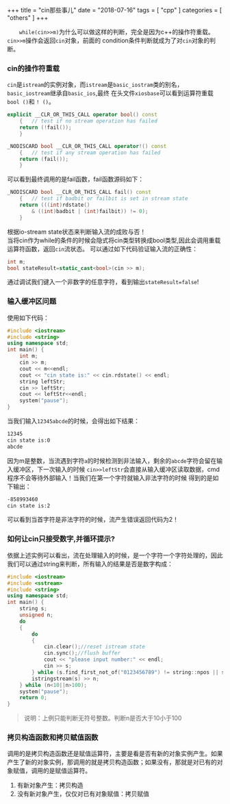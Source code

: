 +++
title = "cin那些事儿"
date = "2018-07-16"
tags = [ "cpp" ]
categories = [ "others" ]
+++

　　`while(cin>>m)`为什么可以做这样的判断，完全是因为c++的操作符重载。`cin>>m`操作会返回`cin`对象，前面的
condition条件判断就成为了对`cin`对象的判断。  
<!--more-->
### cin的操作符重载

`cin`是`istream`的实例对象，而`istream`是`basic_iostram`类的别名，`basic_iostream`继承自`basic_ios`,最终
在头文件`xiosbase`可以看到运算符重载`bool ()`和 `! ()`。

```cpp
explicit __CLR_OR_THIS_CALL operator bool() const
	{	// test if no stream operation has failed
	return (!fail());
	}

_NODISCARD bool __CLR_OR_THIS_CALL operator!() const
	{	// test if any stream operation has failed
	return (fail());
	}
```
可以看到最终调用的是fail函数，fail函数源码如下：

```cpp
_NODISCARD bool __CLR_OR_THIS_CALL fail() const
	{	// test if badbit or failbit is set in stream state
	return (((int)rdstate()
		& ((int)badbit | (int)failbit)) != 0);
	}
```
根据io-stream state状态来判断输入流的成败与否！  
当将cin作为while的条件的时候会隐式将cin类型转换成bool类型,因此会调用重载运算符函数，返回`cin`流状态。
可以通过如下代码验证输入流的正确性：
```cpp
int m;
bool stateResult=static_cast<bool>(cin >> m);
```
通过调试我们键入一个非数字的任意字符，看到输出`stateResult=false`!

### 输入缓冲区问题

使用如下代码：
```cpp
#include <iostream>
#include <string>
using namespace std;
int main() {
	int m;
	cin >> m;
	cout << m<<endl;
	cout << "cin state is:" << cin.rdstate() << endl;
	string leftStr;
	cin >> leftStr;
	cout << leftStr<<endl;
	system("pause");
}
```
当我们输入`12345abcde`的时候，会得出如下结果：  

```cmd
12345
cin state is:0
abcde
```
因为m是整数，当流遇到字符`a`的时候检测到非法输入，剩余的`abcde`字符会留在输入缓冲区，下一次输入的时候
`cin>>leftStr`会直接从输入缓冲区读取数据，cmd程序不会等待外部输入！当我们在第一个字符就输入非法字符的时候
得到的是如下输出：

```cmd
-858993460
cin state is:2
```
可以看到当首字符是非法字符的时候，流产生错误返回代码为2！

### 如何让cin只接受数字,并循环提示?

依据上述实例可以看出，流在处理输入的时候，是一个字符一个字符处理的，因此我们可以通过string来判断，所有输入的结果是否是数字构成：

```cpp
#include <iostream>
#include <sstream>
#include <string>
using namespace std;
int main() {
	string s;
	unsigned n;
	do 
	{
		do
		{
			cin.clear();//reset istream state
			cin.sync();//flush buffer
			cout << "please input number:" << endl;
			cin >> s;
		} while (s.find_first_not_of("0123456789") != string::npos || s.size() == 0);
		istringstream(s) >> n;
	} while (n<10||n>100);
	system("pause");
	return 0;
}
```
>说明：上例只能判断无符号整数。判断n是否大于10小于100

### 拷贝构造函数和拷贝赋值函数

调用的是拷贝构造函数还是赋值运算符，主要是看是否有新的对象实例产生。如果产生了新的对象实例，那调用的就是拷贝构造函数；如果没有，那就是对已有的对象赋值，调用的是赋值运算符。

1. 有新对象产生：拷贝构造
2. 没有新对象产生，仅仅对已有对象赋值：拷贝赋值
